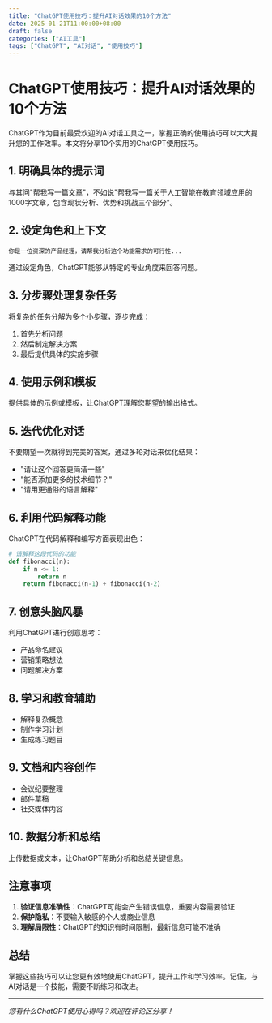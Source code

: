 ```yaml
---
title: "ChatGPT使用技巧：提升AI对话效果的10个方法"
date: 2025-01-21T11:00:00+08:00
draft: false
categories: ["AI工具"]
tags: ["ChatGPT", "AI对话", "使用技巧"]
---
```


# ChatGPT使用技巧：提升AI对话效果的10个方法

ChatGPT作为目前最受欢迎的AI对话工具之一，掌握正确的使用技巧可以大大提升您的工作效率。本文将分享10个实用的ChatGPT使用技巧。

## 1. 明确具体的提示词

与其问"帮我写一篇文章"，不如说"帮我写一篇关于人工智能在教育领域应用的1000字文章，包含现状分析、优势和挑战三个部分"。

## 2. 设定角色和上下文

```
你是一位资深的产品经理，请帮我分析这个功能需求的可行性...
```

通过设定角色，ChatGPT能够从特定的专业角度来回答问题。

## 3. 分步骤处理复杂任务

将复杂的任务分解为多个小步骤，逐步完成：

1. 首先分析问题
2. 然后制定解决方案
3. 最后提供具体的实施步骤

## 4. 使用示例和模板

提供具体的示例或模板，让ChatGPT理解您期望的输出格式。

## 5. 迭代优化对话

不要期望一次就得到完美的答案，通过多轮对话来优化结果：

- "请让这个回答更简洁一些"
- "能否添加更多的技术细节？"
- "请用更通俗的语言解释"

## 6. 利用代码解释功能

ChatGPT在代码解释和编写方面表现出色：

```python
# 请解释这段代码的功能
def fibonacci(n):
    if n <= 1:
        return n
    return fibonacci(n-1) + fibonacci(n-2)
```

## 7. 创意头脑风暴

利用ChatGPT进行创意思考：

- 产品命名建议
- 营销策略想法
- 问题解决方案

## 8. 学习和教育辅助

- 解释复杂概念
- 制作学习计划
- 生成练习题目

## 9. 文档和内容创作

- 会议纪要整理
- 邮件草稿
- 社交媒体内容

## 10. 数据分析和总结

上传数据或文本，让ChatGPT帮助分析和总结关键信息。

## 注意事项

1. **验证信息准确性**：ChatGPT可能会产生错误信息，重要内容需要验证
2. **保护隐私**：不要输入敏感的个人或商业信息
3. **理解局限性**：ChatGPT的知识有时间限制，最新信息可能不准确

## 总结

掌握这些技巧可以让您更有效地使用ChatGPT，提升工作和学习效率。记住，与AI对话是一个技能，需要不断练习和改进。

---

*您有什么ChatGPT使用心得吗？欢迎在评论区分享！*

